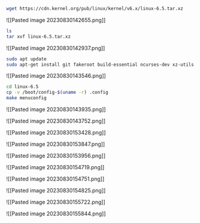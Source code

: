 
```bash
wget https://cdn.kernel.org/pub/linux/kernel/v6.x/linux-6.5.tar.xz
```

![[Pasted image 20230830142655.png]]

```bash
ls 
tar xvf linux-6.5.tar.xz
```

![[Pasted image 20230830142937.png]]

```bash
sudo apt update
sudo apt-get install git fakeroot build-essential ncurses-dev xz-utils libssl-dev bc flex libelf-dev bison
```

![[Pasted image 20230830143546.png]]

```bash
cd linux-6.5
cp -v /boot/config-$(uname -r) .config
make menuconfig
```

![[Pasted image 20230830143935.png]]


![[Pasted image 20230830143752.png]]


![[Pasted image 20230830153428.png]]

![[Pasted image 20230830153847.png]]

![[Pasted image 20230830153956.png]]

![[Pasted image 20230830154719.png]]

![[Pasted image 20230830154751.png]]

![[Pasted image 20230830154825.png]]

![[Pasted image 20230830155722.png]]

![[Pasted image 20230830155844.png]]










